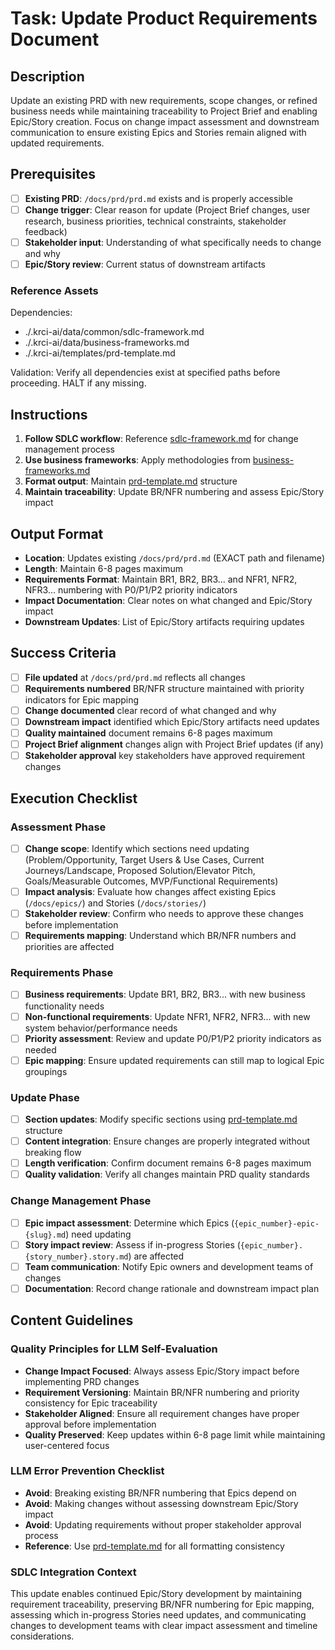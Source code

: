 # Task: Update Product Requirements Document

## Description

Update an existing PRD with new requirements, scope changes, or refined business needs while maintaining traceability to Project Brief and enabling Epic/Story creation. Focus on change impact assessment and downstream communication to ensure existing Epics and Stories remain aligned with updated requirements.

## Prerequisites

- [ ] **Existing PRD**: `/docs/prd/prd.md` exists and is properly accessible
- [ ] **Change trigger**: Clear reason for update (Project Brief changes, user research, business priorities, technical constraints, stakeholder feedback)
- [ ] **Stakeholder input**: Understanding of what specifically needs to change and why
- [ ] **Epic/Story review**: Current status of downstream artifacts

### Reference Assets

Dependencies:

- ./.krci-ai/data/common/sdlc-framework.md
- ./.krci-ai/data/business-frameworks.md
- ./.krci-ai/templates/prd-template.md

Validation: Verify all dependencies exist at specified paths before proceeding. HALT if any missing.

## Instructions

1. **Follow SDLC workflow**: Reference [sdlc-framework.md](./.krci-ai/data/common/sdlc-framework.md) for change management process
2. **Use business frameworks**: Apply methodologies from [business-frameworks.md](./.krci-ai/data/business-frameworks.md)
3. **Format output**: Maintain [prd-template.md](./.krci-ai/templates/prd-template.md) structure
4. **Maintain traceability**: Update BR/NFR numbering and assess Epic/Story impact

## Output Format

- **Location**: Updates existing `/docs/prd/prd.md` (EXACT path and filename)
- **Length**: Maintain 6-8 pages maximum
- **Requirements Format**: Maintain BR1, BR2, BR3... and NFR1, NFR2, NFR3... numbering with P0/P1/P2 priority indicators
- **Impact Documentation**: Clear notes on what changed and Epic/Story impact
- **Downstream Updates**: List of Epic/Story artifacts requiring updates

## Success Criteria

- [ ] **File updated** at `/docs/prd/prd.md` reflects all changes
- [ ] **Requirements numbered** BR/NFR structure maintained with priority indicators for Epic mapping
- [ ] **Change documented** clear record of what changed and why
- [ ] **Downstream impact** identified which Epic/Story artifacts need updates
- [ ] **Quality maintained** document remains 6-8 pages maximum
- [ ] **Project Brief alignment** changes align with Project Brief updates (if any)
- [ ] **Stakeholder approval** key stakeholders have approved requirement changes

## Execution Checklist

### Assessment Phase

- [ ] **Change scope**: Identify which sections need updating (Problem/Opportunity, Target Users & Use Cases, Current Journeys/Landscape, Proposed Solution/Elevator Pitch, Goals/Measurable Outcomes, MVP/Functional Requirements)
- [ ] **Impact analysis**: Evaluate how changes affect existing Epics (`/docs/epics/`) and Stories (`/docs/stories/`)
- [ ] **Stakeholder review**: Confirm who needs to approve these changes before implementation
- [ ] **Requirements mapping**: Understand which BR/NFR numbers and priorities are affected

### Requirements Phase

- [ ] **Business requirements**: Update BR1, BR2, BR3... with new business functionality needs
- [ ] **Non-functional requirements**: Update NFR1, NFR2, NFR3... with new system behavior/performance needs
- [ ] **Priority assessment**: Review and update P0/P1/P2 priority indicators as needed
- [ ] **Epic mapping**: Ensure updated requirements can still map to logical Epic groupings

### Update Phase

- [ ] **Section updates**: Modify specific sections using [prd-template.md](./.krci-ai/templates/prd-template.md) structure
- [ ] **Content integration**: Ensure changes are properly integrated without breaking flow
- [ ] **Length verification**: Confirm document remains 6-8 pages maximum
- [ ] **Quality validation**: Verify all changes maintain PRD quality standards

### Change Management Phase

- [ ] **Epic impact assessment**: Determine which Epics (`{epic_number}-epic-{slug}.md`) need updating
- [ ] **Story impact review**: Assess if in-progress Stories (`{epic_number}.{story_number}.story.md`) are affected
- [ ] **Team communication**: Notify Epic owners and development teams of changes
- [ ] **Documentation**: Record change rationale and downstream impact plan

## Content Guidelines

### Quality Principles for LLM Self-Evaluation

- **Change Impact Focused**: Always assess Epic/Story impact before implementing PRD changes
- **Requirement Versioning**: Maintain BR/NFR numbering and priority consistency for Epic traceability
- **Stakeholder Aligned**: Ensure all requirement changes have proper approval before implementation
- **Quality Preserved**: Keep updates within 6-8 page limit while maintaining user-centered focus

### LLM Error Prevention Checklist

- **Avoid**: Breaking existing BR/NFR numbering that Epics depend on
- **Avoid**: Making changes without assessing downstream Epic/Story impact
- **Avoid**: Updating requirements without proper stakeholder approval process
- **Reference**: Use [prd-template.md](./.krci-ai/templates/prd-template.md) for all formatting consistency

### SDLC Integration Context

This update enables continued Epic/Story development by maintaining requirement traceability, preserving BR/NFR numbering for Epic mapping, assessing which in-progress Stories need updates, and communicating changes to development teams with clear impact assessment and timeline considerations.
